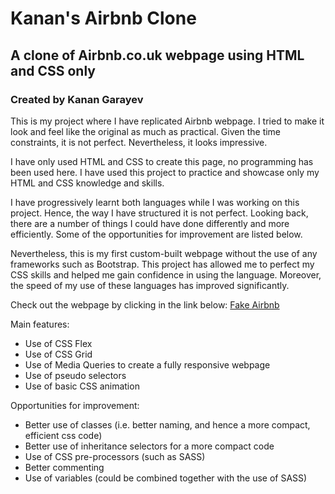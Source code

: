 # Kanan's Airbnb Clone
## A clone of Airbnb.co.uk webpage using HTML and CSS only
### Created by Kanan Garayev

This is my project where I have replicated Airbnb webpage. I tried to make it look and feel like the original as much as practical. Given the time constraints, it is not perfect. Nevertheless, it looks impressive.

I have only used HTML and CSS to create this page, no programming has been used here. I have used this project to practice and showcase only my HTML and CSS knowledge and skills. 

I have progressively learnt both languages while I was working on this project. Hence, the way I have structured it is not perfect. Looking back, there are a number of things I could have done differently and more efficiently. Some of the opportunities for improvement are listed below. 

Nevertheless, this is my first custom-built webpage without the use of any frameworks such as Bootstrap. This project has allowed me to perfect my CSS skills and helped me gain confidence in using the language. Moreover, the speed of my use of these languages has improved significantly. 

Check out the webpage by clicking in the link below:
[Fake Airbnb](https://fake-airbnb-kg.netlify.app/)

Main features:

* Use of CSS Flex
* Use of CSS Grid
* Use of Media Queries to create a fully responsive webpage
* Use of pseudo selectors
* Use of basic CSS animation


Opportunities for improvement:

* Better use of classes (i.e. better naming, and hence a more compact, efficient css code)
* Better use of inheritance selectors for a more compact code
* Use of CSS pre-processors (such as SASS)
* Better commenting
* Use of variables (could be combined together with the use of SASS)
